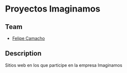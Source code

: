 # Proyectos Imaginamos

## Team

* [Felipe Camacho](http://cogroupsas.com/)

## Description

Sitios web en los que participe en la empresa Imaginamos